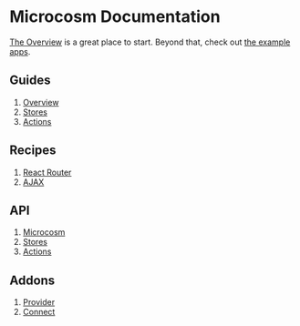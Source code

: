 # Microcosm Documentation

[The Overview](guides/01-overview.md) is a great place to
start. Beyond that, check out [the example apps](../examples).

## Guides

1. [Overview](guides/01-overview.md)
2. [Stores](guides/02-stores.md)
3. [Actions](guides/03-actions.md)

## Recipes

1. [React Router](recipes/react-router.md)
2. [AJAX](recipes/ajax.md)

## API

1. [Microcosm](api/microcosm.md)
2. [Stores](api/stores.md)
3. [Actions](api/actions.md)

## Addons

1. [Provider](api/provider.md)
2. [Connect](api/connect.md)
